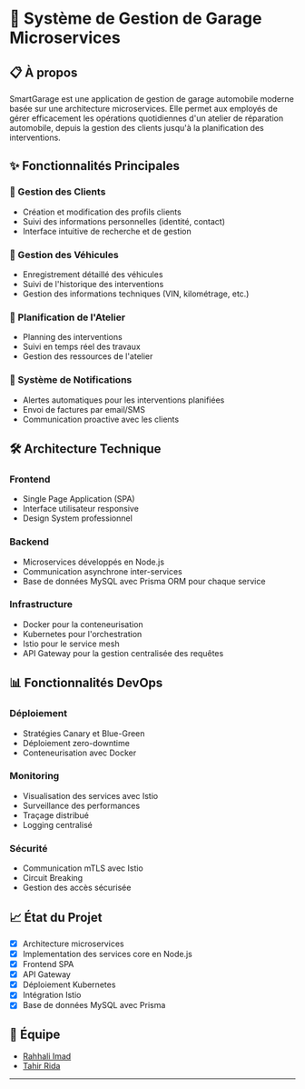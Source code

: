 # 🚗 Système de Gestion de Garage Microservices


## 📋 À propos

SmartGarage est une application de gestion de garage automobile moderne basée sur une architecture microservices. Elle permet aux employés de gérer efficacement les opérations quotidiennes d'un atelier de réparation automobile, depuis la gestion des clients jusqu'à la planification des interventions.

## ✨ Fonctionnalités Principales

### 👥 Gestion des Clients
- Création et modification des profils clients
- Suivi des informations personnelles (identité, contact)
- Interface intuitive de recherche et de gestion

### 🚙 Gestion des Véhicules
- Enregistrement détaillé des véhicules
- Suivi de l'historique des interventions
- Gestion des informations techniques (VIN, kilométrage, etc.)

### 📅 Planification de l'Atelier
- Planning des interventions
- Suivi en temps réel des travaux
- Gestion des ressources de l'atelier

### 📨 Système de Notifications
- Alertes automatiques pour les interventions planifiées
- Envoi de factures par email/SMS
- Communication proactive avec les clients

## 🛠 Architecture Technique

### Frontend
- Single Page Application (SPA) 
- Interface utilisateur responsive
- Design System professionnel

### Backend
- Microservices développés en Node.js
- Communication asynchrone inter-services
- Base de données MySQL avec Prisma ORM pour chaque service

### Infrastructure
- Docker pour la conteneurisation
- Kubernetes pour l'orchestration
- Istio pour le service mesh
- API Gateway pour la gestion centralisée des requêtes

## 📊 Fonctionnalités DevOps

### Déploiement
- Stratégies Canary et Blue-Green
- Déploiement zero-downtime
- Conteneurisation avec Docker

### Monitoring
- Visualisation des services avec Istio
- Surveillance des performances
- Traçage distribué
- Logging centralisé

### Sécurité
- Communication mTLS avec Istio
- Circuit Breaking
- Gestion des accès sécurisée

## 📈 État du Projet

- [x] Architecture microservices
- [x] Implementation des services core en Node.js
- [x] Frontend SPA
- [x] API Gateway
- [x] Déploiement Kubernetes
- [x] Intégration Istio
- [x] Base de données MySQL avec Prisma

## 👥 Équipe

- [Rahhali Imad](https://github.com/ImadRahhali)
- [Tahir Rida](https://github.com/TahirRida)

---
